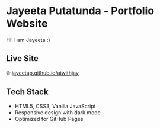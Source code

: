 # Jayeeta Putatunda - Portfolio Website

Hi! I am Jayeeta :)

## Live Site
🌐 [jayeetap.github.io/aiwithjay](https://jayeetap.github.io/aiwithjay/)


## Tech Stack
- HTML5, CSS3, Vanilla JavaScript
- Responsive design with dark mode
- Optimized for GitHub Pages
